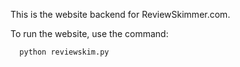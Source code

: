 This is the website backend for ReviewSkimmer.com.

To run the website, use the command:

```
  python reviewskim.py
```
